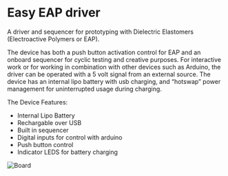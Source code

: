 # Easy EAP driver
A driver and sequencer for prototyping with Dielectric Elastomers (Electroactive Polymers or EAP).

The device has both a push button activation control for EAP and an onboard sequencer for cyclic testing and creative purposes. For interactive work or for working in combination with other devices such as Arduino, the driver can be operated with a 5 volt signal from an external source. The device has an internal lipo battery with usb charging, and “hotswap” power management for uninterrupted usage during charging.

The Device Features:

* Internal Lipo Battery
* Rechargable over USB 
* Built in sequencer 
* Digital inputs for control with arduino 
* Push button control
* Indicator LEDS for battery charging 

![Board](/PCB/image.jpg?raw=true)  
